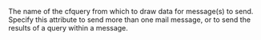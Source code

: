 The name of the cfquery from which to draw data for message(s) to send. Specify this
attribute to send more than one mail message, or to send the results of a query within a message.